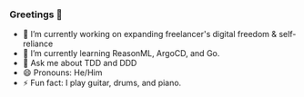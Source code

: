 ### Greetings 👋
- 🔭 I’m currently working on expanding freelancer's digital freedom & self-reliance
- 🌱 I’m currently learning ReasonML, ArgoCD, and Go.
- 💬 Ask me about TDD and DDD
- 😄 Pronouns: He/Him
- ⚡ Fun fact: I play guitar, drums, and piano.

<!--
**ewhipp/ewhipp** is a ✨ _special_ ✨ repository because its `README.md` (this file) appears on your GitHub profile.

Here are some ideas to get you started:
- 🔭 I’m currently working on ...
- 🌱 I’m currently learning ...
- 👯 I’m looking to collaborate on ...
- 🤔 I’m looking for help with ...
- 💬 Ask me about ...
- 📫 How to reach me: ...
- 😄 Pronouns: ...
- ⚡ Fun fact: ...
-->
